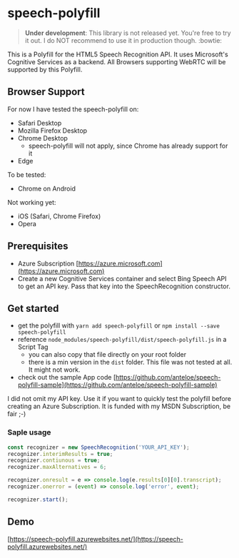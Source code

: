# speech-polyfill
> **Under development**: This library is not released yet. You're free to try it out. I do NOT recommend to use it in production though. :bowtie:

This is a Polyfill for the HTML5 Speech Recognition API. It uses Microsoft's Cognitive Services as a backend. All Browsers supporting WebRTC will be supported by this Polyfill.

## Browser Support
For now I have tested the speech-polyfill on:

* Safari Desktop
* Mozilla Firefox Desktop
* Chrome Desktop
    * speech-polyfill will not apply, since Chrome has already support for it
* Edge

To be tested:
* Chrome on Android

Not working yet:
* iOS (Safari, Chrome Firefox)
* Opera

## Prerequisites
* Azure Subscription [https://azure.microsoft.com](https://azure.microsoft.com)
* Create a new Cognitive Services container and select Bing Speech API to get an API key. Pass that key into the SpeechRecognition constructor.

## Get started
* get the polyfill with `yarn add speech-polyfill` or `npm install --save speech-polyfill`
* reference `node_modules/speech-polyfill/dist/speech-polyfill.js` in a Script Tag
    * you can also copy that file directly on your root folder
    * there is a min version in the `dist` folder. This file was not tested at all. It might not work.
* check out the sample App code [https://github.com/anteloe/speech-polyfill-sample](https://github.com/anteloe/speech-polyfill-sample)

I did not omit my API key. Use it if you want to quickly test the polyfill before creating an Azure Subscription. It is funded with my MSDN Subscription, be fair ;-)

### Saple usage
```js
const recognizer = new SpeechRecognition('YOUR_API_KEY');
recognizer.interimResults = true;
recognizer.contiunous = true;
recognizer.maxAlternatives = 6;

recognizer.onresult = e => console.log(e.results[0][0].transcript);
recognizer.onerror = (event) => console.log('error', event);

recognizer.start();
```

## Demo
[https://speech-polyfill.azurewebsites.net/](https://speech-polyfill.azurewebsites.net/)

